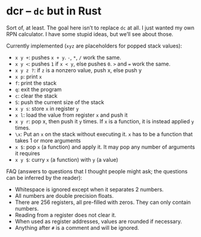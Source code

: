 # dcr – `dc` but in Rust
Sort of, at least. The goal here isn’t to replace `dc` at all. I just wanted my own RPN calculator.
I have some stupid ideas, but we’ll see about those.

Currently implemented (`xyz` are placeholders for popped stack values):
- `x y +`: pushes `x + y`. `-`, `*`, `/` work the same.
- `x y <`: pushes `1` if `x < y`, else pushes `0`. `>` and `=` work the same.
- `x y z ?`: if `z` is a nonzero value, push x, else push y
- `x p`: print `x`
- `f`: print the stack
- `q`: exit the program
- `c`: clear the stack
- `S`: push the current size of the stack
- `x y s`: store `x` in register `y`
- `x l`: load the value from register `x` and push it
- `x y r`: pop x, then push it `y` times. If `x` is a function, it is instead applied `y` times.
- `\x`: Put an `x` on the stack without executing it. `x` has to be a function that takes 1 or more arguments
- `x $`: pop `x` (a function) and apply it. It may pop any number of arguments it requires
- `x y $`: curry `x` (a function) with `y` (a value)

FAQ (answers to questions that I thought people might ask; the questions can be inferred by the reader):
- Whitespace is ignored except when it separates 2 numbers.
- All numbers are double precision floats.
- There are 256 registers, all pre-filled with zeros. They can only contain numbers.
- Reading from a register does not clear it.
- When used as register addresses, values are rounded if necessary.
- Anything after `#` is a comment and will be ignored.

